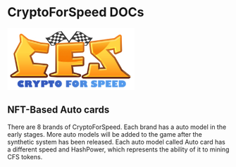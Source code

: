# CryptoForSpeed DOCs

<!-- ![avatar](./assets/logo.png) -->
<img src="./assets/logo.png" alt="图片替换文本" width="288" height="141" align="bottom" />

## <div id="BasedAutoCards">NFT-Based Auto cards</div>

There are 8 brands of CryptoForSpeed. Each brand has a auto model in the early stages. More auto models will be added to the game after the synthetic system has been released. Each auto model called Auto card has a different speed and HashPower,  which represents the ability of it to mining CFS tokens.
